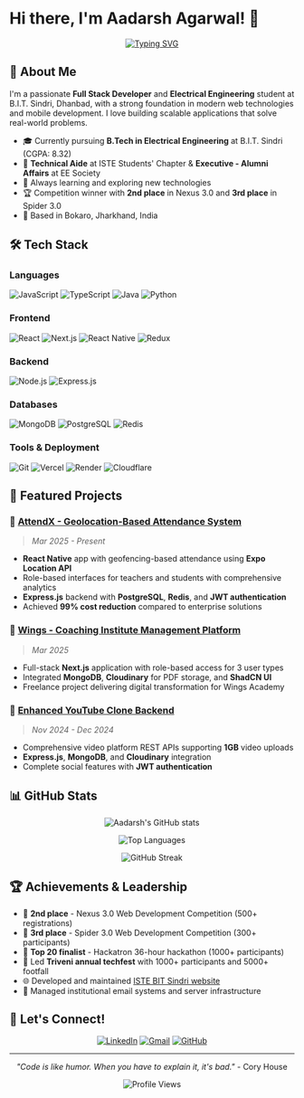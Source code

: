 # Hi there, I'm Aadarsh Agarwal! 👋

<div align="center">
  
[![Typing SVG](https://readme-typing-svg.herokuapp.com?font=Fira+Code&pause=1000&color=2196F3&center=true&vCenter=true&width=435&lines=Full+Stack+Developer;Mobile+App+Developer;Tech+Enthusiast;Problem+Solver)](https://git.io/typing-svg)

</div>

## 🚀 About Me

I'm a passionate **Full Stack Developer** and **Electrical Engineering** student at B.I.T. Sindri, Dhanbad, with a strong foundation in modern web technologies and mobile development. I love building scalable applications that solve real-world problems.

- 🎓 Currently pursuing **B.Tech in Electrical Engineering** at B.I.T. Sindri (CGPA: 8.32)
- 💼 **Technical Aide** at ISTE Students' Chapter & **Executive - Alumni Affairs** at EE Society
- 🌱 Always learning and exploring new technologies
- 🏆 Competition winner with **2nd place** in Nexus 3.0 and **3rd place** in Spider 3.0
- 📍 Based in Bokaro, Jharkhand, India

## 🛠️ Tech Stack

### Languages
![JavaScript](https://img.shields.io/badge/-JavaScript-F7DF1E?style=flat-square&logo=javascript&logoColor=black)
![TypeScript](https://img.shields.io/badge/-TypeScript-3178C6?style=flat-square&logo=typescript&logoColor=white)
![Java](https://img.shields.io/badge/-Java-007396?style=flat-square&logo=java&logoColor=white)
![Python](https://img.shields.io/badge/-Python-3776AB?style=flat-square&logo=python&logoColor=white)

### Frontend
![React](https://img.shields.io/badge/-React-61DAFB?style=flat-square&logo=react&logoColor=black)
![Next.js](https://img.shields.io/badge/-Next.js-000000?style=flat-square&logo=next.js&logoColor=white)
![React Native](https://img.shields.io/badge/-React%20Native-61DAFB?style=flat-square&logo=react&logoColor=black)
![Redux](https://img.shields.io/badge/-Redux-764ABC?style=flat-square&logo=redux&logoColor=white)

### Backend
![Node.js](https://img.shields.io/badge/-Node.js-339933?style=flat-square&logo=node.js&logoColor=white)
![Express.js](https://img.shields.io/badge/-Express.js-000000?style=flat-square&logo=express&logoColor=white)

### Databases
![MongoDB](https://img.shields.io/badge/-MongoDB-47A248?style=flat-square&logo=mongodb&logoColor=white)
![PostgreSQL](https://img.shields.io/badge/-PostgreSQL-336791?style=flat-square&logo=postgresql&logoColor=white)
![Redis](https://img.shields.io/badge/-Redis-DC382D?style=flat-square&logo=redis&logoColor=white)

### Tools & Deployment
![Git](https://img.shields.io/badge/-Git-F05032?style=flat-square&logo=git&logoColor=white)
![Vercel](https://img.shields.io/badge/-Vercel-000000?style=flat-square&logo=vercel&logoColor=white)
![Render](https://img.shields.io/badge/-Render-46E3B7?style=flat-square&logo=render&logoColor=white)
![Cloudflare](https://img.shields.io/badge/-Cloudflare-F38020?style=flat-square&logo=cloudflare&logoColor=white)

## 🌟 Featured Projects

### 📱 [AttendX - Geolocation-Based Attendance System](https://github.com/aadarshagarwal1/AttendX)
> *Mar 2025 - Present*
- **React Native** app with geofencing-based attendance using **Expo Location API**
- Role-based interfaces for teachers and students with comprehensive analytics
- **Express.js** backend with **PostgreSQL**, **Redis**, and **JWT authentication**
- Achieved **99% cost reduction** compared to enterprise solutions

### 🏫 [Wings - Coaching Institute Management Platform](https://github.com/aadarshagarwal1/wings)
> *Mar 2025*
- Full-stack **Next.js** application with role-based access for 3 user types
- Integrated **MongoDB**, **Cloudinary** for PDF storage, and **ShadCN UI**
- Freelance project delivering digital transformation for Wings Academy

### 🎥 [Enhanced YouTube Clone Backend](https://github.com/aadarshagarwal1/youtube-backend)
> *Nov 2024 - Dec 2024*
- Comprehensive video platform REST APIs supporting **1GB** video uploads
- **Express.js**, **MongoDB**, and **Cloudinary** integration
- Complete social features with **JWT authentication**

## 📊 GitHub Stats

<div align="center">
  
![Aadarsh's GitHub stats](https://github-readme-stats.vercel.app/api?username=aadarshagarwal1&show_icons=true&theme=tokyonight&hide_border=true)

![Top Languages](https://github-readme-stats.vercel.app/api/top-langs/?username=aadarshagarwal1&layout=compact&theme=tokyonight&hide_border=true)

![GitHub Streak](https://github-readme-streak-stats.herokuapp.com/?user=aadarshagarwal1&theme=tokyonight&hide_border=true)

</div>

## 🏆 Achievements & Leadership

- 🥈 **2nd place** - Nexus 3.0 Web Development Competition (500+ registrations)
- 🥉 **3rd place** - Spider 3.0 Web Development Competition (300+ participants)
- 🏅 **Top 20 finalist** - Hackatron 36-hour hackathon (1000+ participants)
- 👥 Led **Triveni annual techfest** with 1000+ participants and 5000+ footfall
- 🌐 Developed and maintained [ISTE BIT Sindri website](https://www.istebits.com)
- 📧 Managed institutional email systems and server infrastructure

## 🤝 Let's Connect!

<div align="center">

[![LinkedIn](https://img.shields.io/badge/-Aadarsh%20Agarwal-0077B5?style=for-the-badge&logo=linkedin&logoColor=white)](https://www.linkedin.com/in/aadarshagarwal/)
[![Gmail](https://img.shields.io/badge/-aadarshsaroon001@gmail.com-D14836?style=for-the-badge&logo=gmail&logoColor=white)](mailto:aadarshsaroon001@gmail.com)
[![GitHub](https://img.shields.io/badge/-aadarshagarwal1-100000?style=for-the-badge&logo=github&logoColor=white)](https://github.com/aadarshagarwal1)

</div>

---

<div align="center">

*"Code is like humor. When you have to explain it, it's bad."* - Cory House

![Profile Views](https://komarev.com/ghpvc/?username=aadarshagarwal1&color=brightgreen&style=flat-square)

</div>
